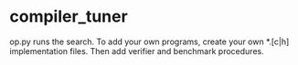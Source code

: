 # compiler_tuner
op.py runs the search. To add your own programs, create your own *.[c|h] implementation files. Then add verifier and benchmark procedures.
